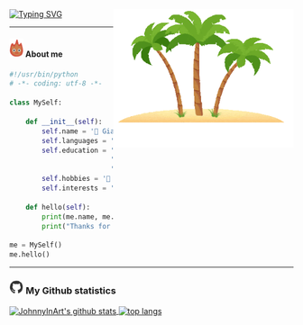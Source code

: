 <a>
<img align="right" src="images/island.gif" alt="island" width="320" hight="200">
</a>

<a href="https://git.io/typing-svg"> 
<img src="https://readme-typing-svg.herokuapp.com?font=Shadows+Into+Light&center=true&duration=4500&color=F7BE2E&size=50&multiline=false&height=150&width=400&lines=Hi+there+%F0%9F%91%8B;Welcome+to+my+island" alt="Typing SVG">
</a>

---
#### <img src="images/calsifer.gif" width="25px" alt="calsifer"> About me

```python
#!/usr/bin/python
# -*- coding: utf-8 -*-

class MySelf:

    def __init__(self):
        self.name = '🐻 Gianni\n'
        self.languages = '🇮🇹 it_IT, 🇬🇧 en_GB\n'
        self.education = 'BSc:' \
                         'Degree: 🖥️ Computer Science\n' \
                         'University: ⚜️ Florence\n'
        self.hobbies = '📸 Photography, 🌍 Travelling, 🏃Running\n'
        self.interests = '📗 Book, 🌳 Nature, 📜 History\n'

    def hello(self):
        print(me.name, me.languages, me.education, me.hobbies, me.interests)
        print("Thanks for dropping by, hope you find some of my work interesting.")
        
me = MySelf()
me.hello()
```

---
### <img src="images/github.webp" width="25px"> My Github statistics

<a href="https://github.com/JohnnyInArt/">
  <img align="center" src="https://github-readme-stats.vercel.app/api?username=JohnnyInArt&count_private=true&show_icons=true&count_private=true&hide=stars&theme=slateorange" alt="JohnnyInArt's github stats" />
</a>

<a href="https://github.com/JohnnyInArt/">
<img align="center" src="https://github-readme-stats.vercel.app/api/top-langs/?username=JohnnyInArt&layout=compact&hide=html&theme=slateorange" alt="top langs">
</a>

